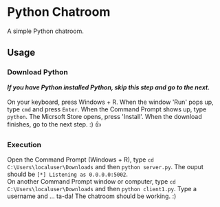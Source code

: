# Python Chatroom
A simple Python chatroom.

## Usage

### Download Python

***If you have Python installed Python, skip this step and go to the next.*** <br><br>
On your keyboard, press Windows + R. When the window 'Run' pops up, type `cmd` and press `Enter`. When the Command Prompt shows up, type `python`. The Micrsoft Store opens, press 'Install'. When the download finishes, go to the next step. :) 👍

### Execution

Open the Command Prompt (Windows + R), type `cd C:\Users\localuser\Downloads` and then `python server.py`. The ouput should be `[*] Listening as 0.0.0.0:5002`. <br>
On another Command Prompt window or computer, type `cd C:\Users\localuser\Downloads` and then `python client1.py`. Type a username and ... ta-da! The chatroom should be working. :)
